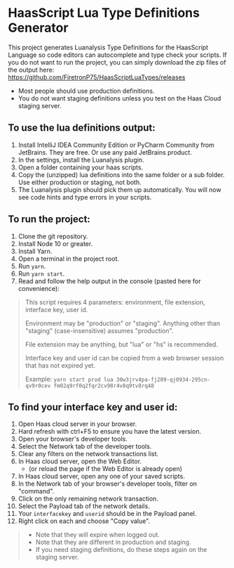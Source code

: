 # HaasScript Lua Type Definitions Generator
This project generates Luanalysis Type Definitions for the HaasScript Language so code editors can autocomplete and type check your
scripts. If you do not want to run the project, you can simply download the zip files of the output here:
https://github.com/FiretronP75/HaasScriptLuaTypes/releases
* Most people should use production definitions.
* You do not want staging definitions unless you test on the Haas Cloud staging server.

## To use the lua definitions output:
1. Install IntelliJ IDEA Community Edition or PyCharm Community from JetBrains. They are free. Or use any paid JetBrains product.
2. In the settings, install the Luanalysis plugin.
3. Open a folder containing your haas scripts.
4. Copy the (unzipped) lua definitions into the same folder or a sub folder. Use either production or staging, not both.
5. The Luanalysis plugin should pick them up automatically. You will now see code hints and type errors in your scripts.

## To run the project:
1. Clone the git repository.
2. Install Node 10 or greater.
3. Install Yarn.
4. Open a terminal in the project root.
5. Run `yarn`.
6. Run `yarn start`.
7. Read and follow the help output in the console (pasted here for convenience):
  > This script requires 4 parameters: environment, file extension, interface key, user id.
  >
  > Environment may be "production" or "staging". Anything other than "staging" (case-insensitive) assumes "production".
  >
  > File extension may be anything, but "lua" or "hs" is recommended.
  >
  > Interface key and user id can be copied from a web browser session that has not expired yet.
  >
  > Example: `yarn start prod lua 30w3jrv4pa-fj209-qj0934-295cn-qv9r0cev fm02q9rf0q2fqr2cv98r4v8q9tv8rq48`

## To find your interface key and user id:
1. Open Haas cloud server in your browser.
2. Hard refresh with ctrl+F5 to ensure you have the latest version.
3. Open your browser's developer tools.
4. Select the Network tab of the developer tools.
5. Clear any filters on the network transactions list.
6. In Haas cloud server, open the Web Editor.
   * (or reload the page if the Web Editor is already open)
7. In Haas cloud server, open any one of your saved scripts.
8. In the Network tab of your browser's developer tools, filter on "command".
9. Click on the only remaining network transaction.
10. Select the Payload tab of the network details.
11. Your `interfacekey` and `userid` should be in the Payload panel.
12. Right click on each and choose "Copy value".
  > * Note that they will expire when logged out.
  > * Note that they are different in production and staging.
  > * If you need staging definitions, do these steps again on the staging server.

